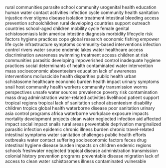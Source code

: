 rural communities parasite school community urogenital health education human water contact activities infection cycle community health sanitation injustice river stigma disease isolation treatment intestinal bleeding access prevention schoolchildren rural developing countries support outreach countries school-aged children mobility cycle female genital schistosomiasis latin america intestine diagnosis morbidity lifecycle risk factors hygiene practices cope global research economic fishing empower life cycle infrastructure symptoms community-based interventions infection control rivers water source endemic lakes water healthcare access discrimination awareness swimming treatment access children at risk communities parasitic developing impoverished control inadequate hygiene practices social determinants of health contaminated water intervention mass socioeconomic absenteeism education lack of awareness interventions molluscicide health disparities public health urban schistosome healthcare economic burden health impact urinary symptoms snail host community health workers community transmission worms perspectives unsafe water sources prevalence poverty risk contamination mass drug administration water-related activities livelihood patient support tropical regions tropical lack of sanitation school absenteeism disability children tropics global health waterborne disease poor sanitation urinary asia control programs africa waterborne workplace exposure impacts mortality development projects clean water neglected infection aid affected impact social impact snails rural areas preventable deprivation marginalized parasitic infection epidemic chronic illness burden chronic travel-related intestinal symptoms water sanitation challenges public health efforts outbreaks water contact suffering socioeconomic factors feces drug intestinal hygiene disease burden impacts on children endemic regions schools freshwater neglected tropical disease administration transmission colonial history prevention programs preventable disease migration lack of access to clean water schistosomes illness contaminated vulnerable